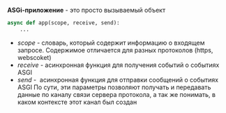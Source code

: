 **ASGi-приложение** - это просто вызываемый объект
```python
async def app(scope, receive, send):
	...
```
- *scope* - словарь, который содержит информацию о входящем запросе. Содержимое отличается для разных протоколов (https, webscoket)
- *receive* - асинхронная функция для получения событий о событиях ASGI
- *send* -  асинхронная функция для отправки сообщений о событиях ASGI
По сути, эти параметры позволяют получать и передавать данные по каналу связи сервера протокола, а так же понимать, в каком контексте этот канал был создан